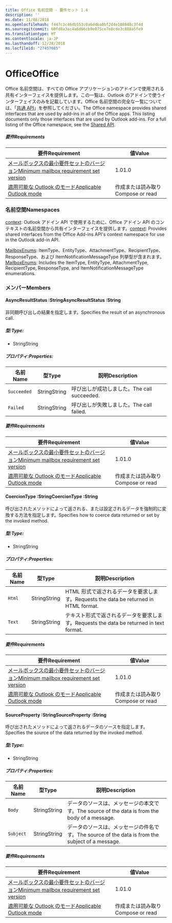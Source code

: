 ```yaml
---
title: Office 名前空間 - 要件セット 1.4
description: ''
ms.date: 11/08/2018
ms.openlocfilehash: f447c3c46db553c0a6d4ba8bf2d4e108848c3f4d
ms.sourcegitcommit: 60fd8a3ac4a6d66cb9e075ce7e0cde3c888a5fe9
ms.translationtype: HT
ms.contentlocale: ja-JP
ms.lasthandoff: 12/28/2018
ms.locfileid: "27457685"
---
```

# <a name="office"></a><span data-ttu-id="88b6f-102">Office</span><span class="sxs-lookup"><span data-stu-id="88b6f-102">Office</span></span>

<span data-ttu-id="88b6f-p101">Office 名前空間は、すべての Office アプリケーションのアドインで使用される共有インターフェイスを提供します。この一覧は、Outlook のアドインで使うインターフェイスのみを記載しています。Office 名前空間の完全な一覧については、「[共通 API](/javascript/api/office)」を参照してください。</span><span class="sxs-lookup"><span data-stu-id="88b6f-p101">The Office namespace provides shared interfaces that are used by add-ins in all of the Office apps. This listing documents only those interfaces that are used by Outlook add-ins. For a full listing of the Office namespace, see the [Shared API](/javascript/api/office).</span></span>

##### <a name="requirements"></a><span data-ttu-id="88b6f-105">要件</span><span class="sxs-lookup"><span data-stu-id="88b6f-105">Requirements</span></span>

|<span data-ttu-id="88b6f-106">要件</span><span class="sxs-lookup"><span data-stu-id="88b6f-106">Requirement</span></span>| <span data-ttu-id="88b6f-107">値</span><span class="sxs-lookup"><span data-stu-id="88b6f-107">Value</span></span>|
|---|---|
|[<span data-ttu-id="88b6f-108">メールボックスの最小要件セットのバージョン</span><span class="sxs-lookup"><span data-stu-id="88b6f-108">Minimum mailbox requirement set version</span></span>](/office/dev/add-ins/reference/requirement-sets/outlook-api-requirement-sets)| <span data-ttu-id="88b6f-109">1.0</span><span class="sxs-lookup"><span data-stu-id="88b6f-109">1.0</span></span>|
|[<span data-ttu-id="88b6f-110">適用可能な Outlook のモード</span><span class="sxs-lookup"><span data-stu-id="88b6f-110">Applicable Outlook mode</span></span>](https://docs.microsoft.com/outlook/add-ins/#extension-points)| <span data-ttu-id="88b6f-111">作成または読み取り</span><span class="sxs-lookup"><span data-stu-id="88b6f-111">Compose or read</span></span>|

### <a name="namespaces"></a><span data-ttu-id="88b6f-112">名前空間</span><span class="sxs-lookup"><span data-stu-id="88b6f-112">Namespaces</span></span>

<span data-ttu-id="88b6f-113">[context](Office.context.md): Outlook アドイン API で使用するために、Office アドイン API のコンテキストの名前空間から共有インターフェイスを提供します。</span><span class="sxs-lookup"><span data-stu-id="88b6f-113">[context](Office.context.md): Provides shared interfaces from the Office Add-ins API's context namespace for use in the Outlook add-in API.</span></span>

<span data-ttu-id="88b6f-114">[MailboxEnums](/javascript/api/outlook/office.mailboxenums.attachmenttype): ItemType、EntityType、AttachmentType、RecipientType、ResponseType、および ItemNotificationMessageType 列挙型が含まれます。</span><span class="sxs-lookup"><span data-stu-id="88b6f-114">[MailboxEnums](/javascript/api/outlook/office.mailboxenums.attachmenttype): Includes the ItemType, EntityType, AttachmentType, RecipientType, ResponseType, and ItemNotificationMessageType enumerations.</span></span>

### <a name="members"></a><span data-ttu-id="88b6f-115">メンバー</span><span class="sxs-lookup"><span data-stu-id="88b6f-115">Members</span></span>

####  <a name="asyncresultstatus-string"></a><span data-ttu-id="88b6f-116">AsyncResultStatus :String</span><span class="sxs-lookup"><span data-stu-id="88b6f-116">AsyncResultStatus :String</span></span>

<span data-ttu-id="88b6f-117">非同期呼び出しの結果を指定します。</span><span class="sxs-lookup"><span data-stu-id="88b6f-117">Specifies the result of an asynchronous call.</span></span>

##### <a name="type"></a><span data-ttu-id="88b6f-118">型:</span><span class="sxs-lookup"><span data-stu-id="88b6f-118">Type:</span></span>

*   <span data-ttu-id="88b6f-119">String</span><span class="sxs-lookup"><span data-stu-id="88b6f-119">String</span></span>

##### <a name="properties"></a><span data-ttu-id="88b6f-120">プロパティ:</span><span class="sxs-lookup"><span data-stu-id="88b6f-120">Properties:</span></span>

|<span data-ttu-id="88b6f-121">名前</span><span class="sxs-lookup"><span data-stu-id="88b6f-121">Name</span></span>| <span data-ttu-id="88b6f-122">型</span><span class="sxs-lookup"><span data-stu-id="88b6f-122">Type</span></span>| <span data-ttu-id="88b6f-123">説明</span><span class="sxs-lookup"><span data-stu-id="88b6f-123">Description</span></span>|
|---|---|---|
|`Succeeded`| <span data-ttu-id="88b6f-124">String</span><span class="sxs-lookup"><span data-stu-id="88b6f-124">String</span></span>|<span data-ttu-id="88b6f-125">呼び出しが成功しました。</span><span class="sxs-lookup"><span data-stu-id="88b6f-125">The call succeeded.</span></span>|
|`Failed`| <span data-ttu-id="88b6f-126">String</span><span class="sxs-lookup"><span data-stu-id="88b6f-126">String</span></span>|<span data-ttu-id="88b6f-127">呼び出しが失敗しました。</span><span class="sxs-lookup"><span data-stu-id="88b6f-127">The call failed.</span></span>|

##### <a name="requirements"></a><span data-ttu-id="88b6f-128">要件</span><span class="sxs-lookup"><span data-stu-id="88b6f-128">Requirements</span></span>

|<span data-ttu-id="88b6f-129">要件</span><span class="sxs-lookup"><span data-stu-id="88b6f-129">Requirement</span></span>| <span data-ttu-id="88b6f-130">値</span><span class="sxs-lookup"><span data-stu-id="88b6f-130">Value</span></span>|
|---|---|
|[<span data-ttu-id="88b6f-131">メールボックスの最小要件セットのバージョン</span><span class="sxs-lookup"><span data-stu-id="88b6f-131">Minimum mailbox requirement set version</span></span>](/office/dev/add-ins/reference/requirement-sets/outlook-api-requirement-sets)| <span data-ttu-id="88b6f-132">1.0</span><span class="sxs-lookup"><span data-stu-id="88b6f-132">1.0</span></span>|
|[<span data-ttu-id="88b6f-133">適用可能な Outlook のモード</span><span class="sxs-lookup"><span data-stu-id="88b6f-133">Applicable Outlook mode</span></span>](https://docs.microsoft.com/outlook/add-ins/#extension-points)| <span data-ttu-id="88b6f-134">作成または読み取り</span><span class="sxs-lookup"><span data-stu-id="88b6f-134">Compose or read</span></span>|
####  <a name="coerciontype-string"></a><span data-ttu-id="88b6f-135">CoercionType :String</span><span class="sxs-lookup"><span data-stu-id="88b6f-135">CoercionType :String</span></span>

<span data-ttu-id="88b6f-136">呼び出されたメソッドによって返される、または設定されるデータを強制的に変換する方法を指定します。</span><span class="sxs-lookup"><span data-stu-id="88b6f-136">Specifies how to coerce data returned or set by the invoked method.</span></span>

##### <a name="type"></a><span data-ttu-id="88b6f-137">型:</span><span class="sxs-lookup"><span data-stu-id="88b6f-137">Type:</span></span>

*   <span data-ttu-id="88b6f-138">String</span><span class="sxs-lookup"><span data-stu-id="88b6f-138">String</span></span>

##### <a name="properties"></a><span data-ttu-id="88b6f-139">プロパティ:</span><span class="sxs-lookup"><span data-stu-id="88b6f-139">Properties:</span></span>

|<span data-ttu-id="88b6f-140">名前</span><span class="sxs-lookup"><span data-stu-id="88b6f-140">Name</span></span>| <span data-ttu-id="88b6f-141">型</span><span class="sxs-lookup"><span data-stu-id="88b6f-141">Type</span></span>| <span data-ttu-id="88b6f-142">説明</span><span class="sxs-lookup"><span data-stu-id="88b6f-142">Description</span></span>|
|---|---|---|
|`Html`| <span data-ttu-id="88b6f-143">String</span><span class="sxs-lookup"><span data-stu-id="88b6f-143">String</span></span>|<span data-ttu-id="88b6f-144">HTML 形式で返されるデータを要求します。</span><span class="sxs-lookup"><span data-stu-id="88b6f-144">Requests the data be returned in HTML format.</span></span>|
|`Text`| <span data-ttu-id="88b6f-145">String</span><span class="sxs-lookup"><span data-stu-id="88b6f-145">String</span></span>|<span data-ttu-id="88b6f-146">テキスト形式で返されるデータを要求します。</span><span class="sxs-lookup"><span data-stu-id="88b6f-146">Requests the data be returned in text format.</span></span>|

##### <a name="requirements"></a><span data-ttu-id="88b6f-147">要件</span><span class="sxs-lookup"><span data-stu-id="88b6f-147">Requirements</span></span>

|<span data-ttu-id="88b6f-148">要件</span><span class="sxs-lookup"><span data-stu-id="88b6f-148">Requirement</span></span>| <span data-ttu-id="88b6f-149">値</span><span class="sxs-lookup"><span data-stu-id="88b6f-149">Value</span></span>|
|---|---|
|[<span data-ttu-id="88b6f-150">メールボックスの最小要件セットのバージョン</span><span class="sxs-lookup"><span data-stu-id="88b6f-150">Minimum mailbox requirement set version</span></span>](/office/dev/add-ins/reference/requirement-sets/outlook-api-requirement-sets)| <span data-ttu-id="88b6f-151">1.0</span><span class="sxs-lookup"><span data-stu-id="88b6f-151">1.0</span></span>|
|[<span data-ttu-id="88b6f-152">適用可能な Outlook のモード</span><span class="sxs-lookup"><span data-stu-id="88b6f-152">Applicable Outlook mode</span></span>](https://docs.microsoft.com/outlook/add-ins/#extension-points)| <span data-ttu-id="88b6f-153">作成または読み取り</span><span class="sxs-lookup"><span data-stu-id="88b6f-153">Compose or read</span></span>|
####  <a name="sourceproperty-string"></a><span data-ttu-id="88b6f-154">SourceProperty :String</span><span class="sxs-lookup"><span data-stu-id="88b6f-154">SourceProperty :String</span></span>

<span data-ttu-id="88b6f-155">呼び出されたメソッドによって返されるデータのソースを指定します。</span><span class="sxs-lookup"><span data-stu-id="88b6f-155">Specifies the source of the data returned by the invoked method.</span></span>

##### <a name="type"></a><span data-ttu-id="88b6f-156">型:</span><span class="sxs-lookup"><span data-stu-id="88b6f-156">Type:</span></span>

*   <span data-ttu-id="88b6f-157">String</span><span class="sxs-lookup"><span data-stu-id="88b6f-157">String</span></span>

##### <a name="properties"></a><span data-ttu-id="88b6f-158">プロパティ:</span><span class="sxs-lookup"><span data-stu-id="88b6f-158">Properties:</span></span>

|<span data-ttu-id="88b6f-159">名前</span><span class="sxs-lookup"><span data-stu-id="88b6f-159">Name</span></span>| <span data-ttu-id="88b6f-160">型</span><span class="sxs-lookup"><span data-stu-id="88b6f-160">Type</span></span>| <span data-ttu-id="88b6f-161">説明</span><span class="sxs-lookup"><span data-stu-id="88b6f-161">Description</span></span>|
|---|---|---|
|`Body`| <span data-ttu-id="88b6f-162">String</span><span class="sxs-lookup"><span data-stu-id="88b6f-162">String</span></span>|<span data-ttu-id="88b6f-163">データのソースは、メッセージの本文です。</span><span class="sxs-lookup"><span data-stu-id="88b6f-163">The source of the data is from the body of a message.</span></span>|
|`Subject`| <span data-ttu-id="88b6f-164">String</span><span class="sxs-lookup"><span data-stu-id="88b6f-164">String</span></span>|<span data-ttu-id="88b6f-165">データのソースは、メッセージの件名です。</span><span class="sxs-lookup"><span data-stu-id="88b6f-165">The source of the data is from the subject of a message.</span></span>|

##### <a name="requirements"></a><span data-ttu-id="88b6f-166">要件</span><span class="sxs-lookup"><span data-stu-id="88b6f-166">Requirements</span></span>

|<span data-ttu-id="88b6f-167">要件</span><span class="sxs-lookup"><span data-stu-id="88b6f-167">Requirement</span></span>| <span data-ttu-id="88b6f-168">値</span><span class="sxs-lookup"><span data-stu-id="88b6f-168">Value</span></span>|
|---|---|
|[<span data-ttu-id="88b6f-169">メールボックスの最小要件セットのバージョン</span><span class="sxs-lookup"><span data-stu-id="88b6f-169">Minimum mailbox requirement set version</span></span>](/office/dev/add-ins/reference/requirement-sets/outlook-api-requirement-sets)| <span data-ttu-id="88b6f-170">1.0</span><span class="sxs-lookup"><span data-stu-id="88b6f-170">1.0</span></span>|
|[<span data-ttu-id="88b6f-171">適用可能な Outlook のモード</span><span class="sxs-lookup"><span data-stu-id="88b6f-171">Applicable Outlook mode</span></span>](https://docs.microsoft.com/outlook/add-ins/#extension-points)| <span data-ttu-id="88b6f-172">作成または読み取り</span><span class="sxs-lookup"><span data-stu-id="88b6f-172">Compose or read</span></span>|